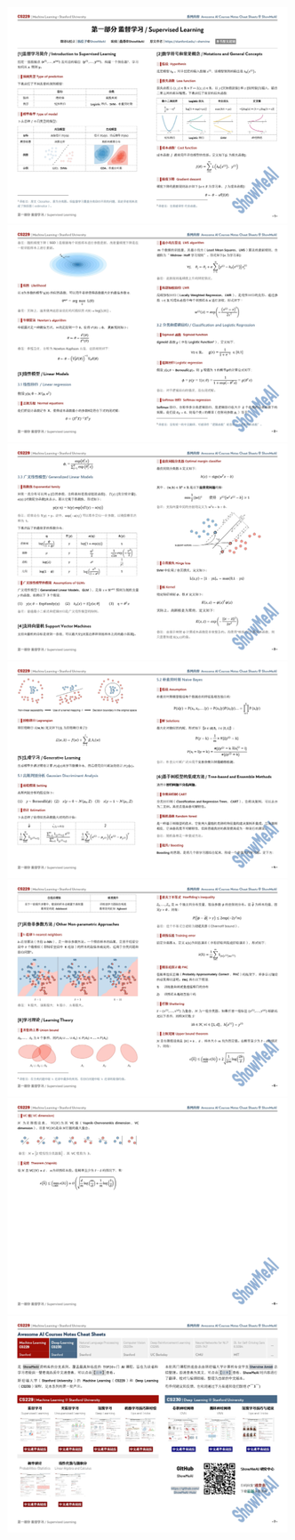 ![](./image/0001.jpg)
![](./image/0002.jpg)
![](./image/0003.jpg)
![](./image/0004.jpg)
![](./image/0005.jpg)
![](./image/0006.jpg)
![](./image/0007.jpg)